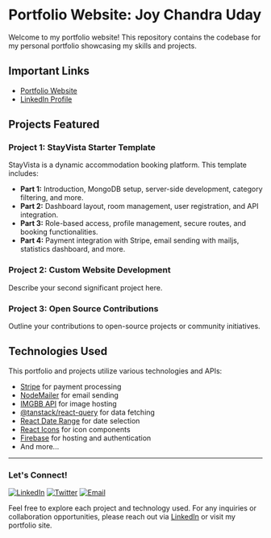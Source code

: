 # Portfolio Website: Joy Chandra Uday

Welcome to my portfolio website! This repository contains the codebase for my personal portfolio showcasing my skills and projects.

## Important Links

- [Portfolio Website](https://joychandrauday.web.app/)
- [LinkedIn Profile](https://linkedin.com/in/joychandrauday)

## Projects Featured

### Project 1: StayVista Starter Template

StayVista is a dynamic accommodation booking platform. This template includes:

- **Part 1:** Introduction, MongoDB setup, server-side development, category filtering, and more.
- **Part 2:** Dashboard layout, room management, user registration, and API integration.
- **Part 3:** Role-based access, profile management, secure routes, and booking functionalities.
- **Part 4:** Payment integration with Stripe, email sending with mailjs, statistics dashboard, and more.

### Project 2: Custom Website Development

Describe your second significant project here.

### Project 3: Open Source Contributions

Outline your contributions to open-source projects or community initiatives.

## Technologies Used

This portfolio and projects utilize various technologies and APIs:

- [Stripe](https://stripe.com/) for payment processing
- [NodeMailer](https://nodemailer.com/) for email sending
- [IMGBB API](https://api.imgbb.com/) for image hosting
- [@tanstack/react-query](https://www.npmjs.com/package/@tanstack/react-query) for data fetching
- [React Date Range](https://www.npmjs.com/package/react-date-range) for date selection
- [React Icons](https://www.npmjs.com/package/react-icons) for icon components
- [Firebase](https://firebase.google.com/) for hosting and authentication
- And more...

---
### Let's Connect!
[![LinkedIn](https://img.shields.io/badge/-LinkedIn-0077B5?style=flat&logo=linkedin&logoColor=white)](https://www.linkedin.com/in/joychandrauday)
[![Twitter](https://img.shields.io/badge/-Twitter-1DA1F2?style=flat&logo=twitter&logoColor=white)](https://twitter.com/joychandrauday)
[![Email](https://img.shields.io/badge/-Email-D14836?style=flat&logo=gmail&logoColor=white)](mailto:joychandraud@example.com)

Feel free to explore each project and technology used. For any inquiries or collaboration opportunities, please reach out via [LinkedIn](https://linkedin.com/in/joychandrauday) or visit my portfolio site.
